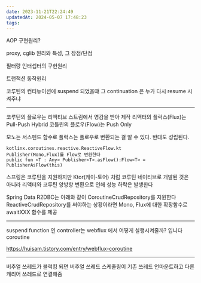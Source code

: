 ```yaml
---
date: 2023-11-21T22:24:49
updatedAt: 2024-05-07 17:48:23
tags: 
---
```

AOP 구현원리?

proxy, cglib 원리와 특성, 그 장점/단점

필터랑 인터셉터의 구현원리

트랜잭션 동작원리

코루틴의 컨티뉴이션에 suspend 되었을떄
그 continuation 은 누가 다시 resume 시켜주냐

---

코루틴의 플로우는 리액티브 스트림에서 영감을 받아 제작
리액터의 플럭스(Flux)는 Pull-Push Hybrid
코틀린의 플로우(Flow)는 Push Only

모노는 서스펜드 함수로 플럭스는 플로우로 변환되는 걸 알 수 있다. 반대도 성립된다.
```
kotlinx.coroutines.reactive.ReactiveFlow.kt
Publisher(Mono,Flux)를 Flow로 변환한다
public fun <T : Any> Publisher<T>.asFlow():Flow<T> = PublisherAsFlow(this)
```

스프링은 코루틴을 지원하지만 Ktor(케이-토어) 처럼 코루틴 네이티브로 개발된 것은 아니라 리액터와 코루틴 양방향 변환으로 인해 성능 하락은 발생한다

Spring Data R2DBC는 아래와 같이 CoroutineCrudRepository를 지원한다
ReactiveCrudRepository를 써야하는 상황이라면 Mono, Flux에 대한 확장함수로 awaitXXX 함수를 제공


---


suspend function 인 controller는 webflux 에서 어떻게 실행시켜줄까? 입니다
coroutine

https://huisam.tistory.com/entry/webflux-coroutine

---

버추얼 쓰레드가 블럭킹 되면
버추얼 쓰레드 스케줄링이 
기존 쓰레드 언마운트하고
다른 캐리어 쓰레드로 연결해줌